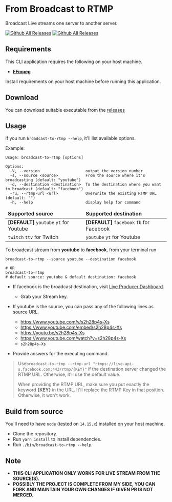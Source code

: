 # From Broadcast to RTMP

Broadcast Live streams one server to another server.

[![Github All Releases](https://img.shields.io/github/downloads/ssi-anik/from-broadcast-to-rtmp/total?label=Total%20downloads&style=for-the-badge)]()
[![Github All Releases](https://img.shields.io/github/downloads/ssi-anik/from-broadcast-to-rtmp/latest/total?label=Recent%20release%20download&style=for-the-badge)]()

## Requirements

This CLI application requires the following on your host machine.

- **[FFmpeg](https://www.ffmpeg.org/)**

Install requirements on your host machine before running this application.

## Download

You can download suitable executable from the [releases](https://github.com/ssi-anik/from-broadcast-to-rtmp/releases)

## Usage

If you run `broadcast-to-rtmp --help`, it'll list available options.

Example:

```text
Usage: broadcast-to-rtmp [options]

Options:
  -V, --version                    output the version number
  -s, --source <source>            From the source where it's broadcasting (default: "youtube")
  -d, --destination <destination>  To the destination where you want to broadcast (default: "facebook")
  -ru, --rtmp-url <url>            Overwrite the existing RTMP URL (default: "")
  -h, --help                       display help for command
```

<table>
    <thead>
        <tr>
            <td><b>Supported source</b></td>
            <td><b>Supported destination</b></td>
        </tr>
    </thead>
    <tbody>
        <tr>
            <td>
                <b>[DEFAULT]</b>
                <code>youtube</code>
                <code>yt</code>
                for Youtube
            </td>
            <td>
                <b>[DEFAULT]</b>
                <code>facebook</code>
                <code>fb</code>
                for Facebook
            </td>
        </tr>
        <tr>
            <td>
                <code>twitch</code> 
                <code>ttv</code> 
                for Twitch
            </td>
            <td>
                <code>youtube</code> 
                <code>yt</code> 
                for Youtube
            </td>
        </tr>
    </tbody>
</table>

To broadcast stream from **youtube** to **facebook**, from your terminal run

```shell
broadcast-to-rtmp --source youtube --destination facebook

# OR 
broadcast-to-rtmp
# default source: youtube & default destination: facebook
```

* If facebook is the broadcast destination, visit [Live Producer Dashboard](https://www.facebook.com/live/producer).
    - Grab your Stream key.

* If youtube is the source, you can pass any of the following lines as source URL.
    - https://www.youtube.com/v/s2h28p4s-Xs
    - https://www.youtube.com/embed/s2h28p4s-Xs
    - https://youtu.be/s2h28p4s-Xs
    - https://www.youtube.com/watch?v=s2h28p4s-Xs
    - `s2h28p4s-Xs`

* Provide answers for the executing command.

> Use`broadcast-to-rtmp --rtmp-url "rtmps://live-api-s.facebook.com:443/rtmp/{KEY}"` if the destination server changed the RTMP URL.
> Otherwise, it'll use the default value.
>
> When providing the RTMP URL, make sure you put exactly the keyword **{KEY}** in the URL. It'll replace the RTMP Key in that position. Otherwise, it won't work.

## Build from source

You'll need to have `node` (tested on `14.15.x`) installed on your host machine.

- Clone the repository.
- Run `yarn install` to install dependencies.
- Run `./bin/broadcast-to-rtmp --help`.

## Note

- **THIS CLI APPLICATION ONLY WORKS FOR LIVE STREAM FROM THE SOURCE(S).**
- **POSSIBLY THE PROJECT IS COMPLETE FROM MY SIDE, YOU CAN FORK AND MAINTAIN YOUR OWN CHANGES IF GIVEN PR IS NOT
  MERGED.**
